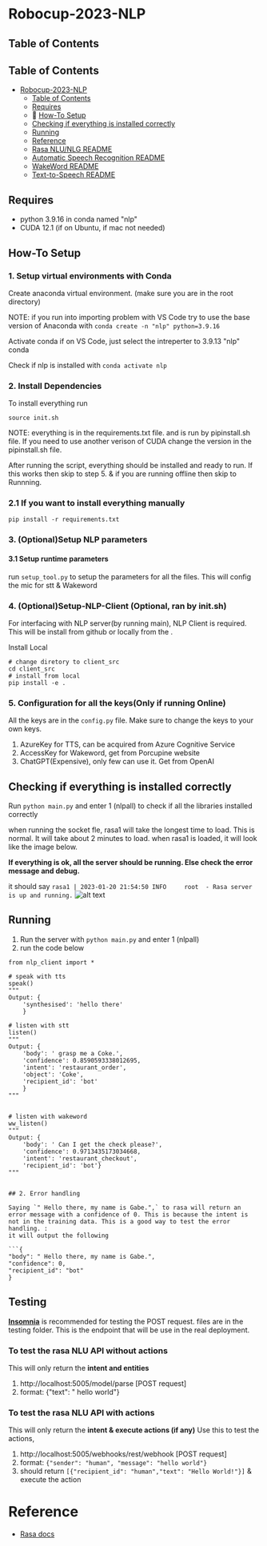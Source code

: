 # Robocup-2023-NLP

## Table of Contents

## Table of Contents

- [Robocup-2023-NLP](#robocup-2023-nlp)
  - [Table of Contents](#table-of-contents)
  - [Requires](#requires)
  - 🚀 [How-To Setup](#how-to-setup)
  - [Checking if everything is installed correctly](#checking-if-everything-is-installed-correctly)
  - [Running](#running)
  - [Reference](#reference)
  - [Rasa NLU/NLG README](https://github.com/EIC-NLP/Robocup-2023-NLP/tree/main/rasa)
  - [Automatic Speech Recognition README](https://github.com/EIC-NLP/Robocup-2023-NLP/tree/main/stt)
  - [WakeWord README](https://github.com/EIC-NLP/Robocup-2023-NLP/tree/main/wakeword)
  - [Text-to-Speech README](https://github.com/EIC-NLP/Robocup-2023-NLP/tree/main/tts)

## Requires

- python 3.9.16 in conda named "nlp"
- CUDA 12.1 (if on Ubuntu, if mac not needed)


## How-To Setup

### 1. Setup virtual environments with Conda

Create anaconda virtual environment. (make sure you are in the root directory)

NOTE: if you run into importing problem with VS Code try to use the base version of Anaconda with
```conda create -n "nlp" python=3.9.16```

Activate conda
   if on VS Code, just select the intreperter to 3.9.13 "nlp" conda

Check if nlp is installed with ```conda activate nlp```


### 2. Install Dependencies
To install everything run
```shell
source init.sh
```

NOTE: everything is in the requirements.txt file. and is run by pipinstall.sh file. If you need to use another verison of CUDA change the version in the pipinstall.sh file.


After running the script, everything should be installed and ready to run.
        If this works then skip to step 5. & if you are running offline then skip to Runnning.

### 2.1 If you want to install everything manually
```shell
pip install -r requirements.txt
```

### 3. (Optional)Setup NLP parameters

#### 3.1 Setup runtime parameters
run `setup_tool.py` to setup the parameters for all the files. This will config the mic for stt & Wakeword


### 4. (Optional)Setup-NLP-Client (Optional, ran by init.sh)
For interfacing with NLP server(by running main), NLP Client is required. This will be install from github or locally from the .

Install Local
```shell
# change diretory to client_src
cd client_src
# install from local
pip install -e .
```

<!-- Install the lastest from Github
```shell
pip install git+https://github.com/EIC-NLP/Robocup-2023-NLP/client_src.git
``` -->

### 5. Configuration for all the keys(Only if running Online)
All the keys are in the `config.py` file. Make sure to change the keys to your own keys.
1. AzureKey for TTS, can be acquired from Azure Cognitive Service
2. AccessKey for Wakeword, get from Porcupine website
3. ChatGPT(Expensive), only few can use it. Get from OpenAI


## Checking if everything is installed correctly
Run `python main.py` and enter 1 (nlpall) to check if all the libraries installed correctly

when running the socket fle, rasa1 will take the longest time to load. This is normal. It will take about 2 minutes to load.
when rasa1 is loaded, it will look like the image below.

**If everything is ok, all the server should be running. Else check the error message and debug.**

it should say `rasa1 | 2023-01-20 21:54:50 INFO     root  - Rasa server is up and running.`
![alt text](misc/runningexample1.png)


## Running

1. Run the server with `python main.py` and enter 1 (nlpall)
2. run the code below

```
from nlp_client import *

# speak with tts
speak()
"""
Output: {
    'synthesised': 'hello there'
    }

# listen with stt
listen()
"""
Output: {
    'body': ' grasp me a Coke.',
    'confidence': 0.8590593338012695,
    'intent': 'restaurant_order',
    'object': 'Coke',
    'recipient_id': 'bot'
    }
"""


# listen with wakeword
ww_listen()
"""
Output: {
    'body': ' Can I get the check please?',
    'confidence': 0.9713435173034668,
    'intent': 'restaurant_checkout',
    'recipient_id': 'bot'}
"""
```

```

## 2. Error handling

Saying `" Hello there, my name is Gabe.",` to rasa will return an error message with a confidence of 0. This is because the intent is not in the training data. This is a good way to test the error handling. :
it will output the following

```{
"body": " Hello there, my name is Gabe.",
"confidence": 0,
"recipient_id": "bot"
}

```

## Testing

**[Insomnia](https://insomnia.rest/download)** is recommended for testing the POST request. files are in the testing folder. This is the endpoint that will be use in the real deployment.

### To test the rasa NLU API without actions

This will only return the **intent and entities**

1. http://localhost:5005/model/parse [POST request]
2. format: {"text": " hello world"}

### To test the rasa NLU API with actions

This will only return the **intent & execute actions (if any)**
Use this to test the actions,

1. http://localhost:5005/webhooks/rest/webhook [POST request]
2. format: `{"sender": "human", "message": "hello world"}`
3. should return `[{"recipient_id": "human","text": "Hello World!"}]` & execute the action

# Reference

- [Rasa docs](https://rasa.com/docs/)
